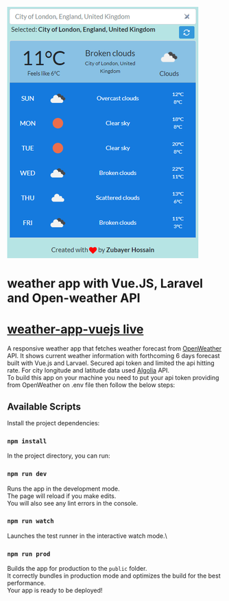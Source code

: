 ![sample-image](https://raw.githubusercontent.com/Zubayer94/weather-app-vuejs/main/public/img/sample.PNG)

# weather app with Vue.JS, Laravel and Open-weather API

# [weather-app-vuejs live](https://temperature-vue.herokuapp.com/)

A responsive weather app that fetches weather forecast from [OpenWeather](https://openweathermap.org/) API. It shows current weather information with forthcoming 6 days forecast built with Vue.js and Larvael. Secured api token and limited the api hitting rate. For city longitude and latitude data used [Algolia](https://www.algolia.com/) API.\
To build this app on your machine you need to put your api token providing from OpenWeather on .env file then follow the below steps:

## Available Scripts

Install the project dependencies:

### `npm install`

In the project directory, you can run:

### `npm run dev`

Runs the app in the development mode.\
The page will reload if you make edits.\
You will also see any lint errors in the console.

### `npm run watch`

Launches the test runner in the interactive watch mode.\

### `npm run prod`

Builds the app for production to the `public` folder.\
It correctly bundles in production mode and optimizes the build for the best performance.\
Your app is ready to be deployed!
